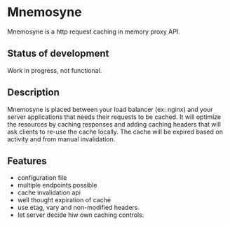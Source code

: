 # Mnemosyne
Mnemosyne is a http request caching in memory proxy API.
## Status of development
Work in progress, not functional.
## Description
Mnemosyne is placed between your load balancer (ex: nginx) and your server applications that needs their requests to be cached. It will optimize the resources by caching responses and adding caching headers that will ask clients to re-use the cache locally. The cache will be expired based on activity and from manual invalidation.
## Features
- configuration file
- multiple endpoints possible
- cache invalidation api
- well thought expiration of cache
- use etag, vary and non-modified headers
- let server decide hiw own caching controls.



